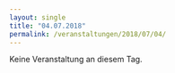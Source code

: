 ```yaml
---
layout: single
title: "04.07.2018"
permalink: /veranstaltungen/2018/07/04/
---
```


Keine Veranstaltung an diesem Tag.
